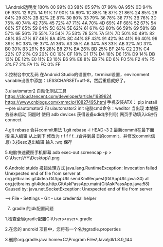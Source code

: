 1.Android透明度
    100%	00
    99%	03
    98%	05
    97%	07
    96%	0A
    95%	0D
    94%	0F
    93%	12
    92%	14
    91%	17
    90%	1A
    89%	1C
    88%	1E
    87%	21
    86%	24
    85%	26
    84%	29
    83%	2B
    82%	2E
    81%	30
    80%	33
    79%	36
    78%	38
    77%	3B
    76%	3D
    75%	40
    74%	42
    73%	45
    72%	47
    71%	4A
    70%	4D
    69%	4F
    68%	52
    67%	54
    66%	57
    65%	59
    64%	5C
    63%	5E
    62%	61
    61%	63
    60%	66
    59%	69
    58%	6B
    57%	6E
    56%	70
    55%	73
    54%	75
    53%	78
    52%	7A
    51%	7D
    50%	80
    49%	82
    48%	85
    47%	87
    46%	8A
    45%	8C
    44%	8F
    43%	91
    42%	94
    41%	96
    40%	99
    39%	9C
    38%	9E
    37%	A1
    36%	A3
    35%	A6
    34%	A8
    33%	AB
    32%	AD
    31%	B0
    30%	B3
    29%	B5
    28%	B8
    27%	BA
    26%	BD
    25%	BF
    24%	C2
    23%	C4
    22%	C7
    21%	C9
    20%	CC
    19%	CF
    18%	D1
    17%	D4
    16%	D6
    15%	D9
    14%	DB
    13%	DE
    12%	E0
    11%	E3
    10%	E6
    9%	E8
    8%	EB
    7%	ED
    6%	F0
    5%	F2
    4%	F5
    3%	F7
    2%	FA
    1%	FC
    0%	FF
    
2.控制台中文乱码
在Android Studio的设置中，terminal设置，environment variable设置中添加：LESSCHARSET=utf-8，然后重启就好了。

3.uiautomator2 自动化测试工具 
https://cloud.tencent.com/developer/article/1689624
https://www.cnblogs.com/xmmc/p/10827495.html
手机安装ATX： pip install --pre uiautomator2  和  uiautomator2 init
电脑cmd命令：weditor
当出现 本地服务器未启动 问题时
使用 adb devices 获得设备udid(序列号) 网页手动填入id进行connect

4.git rebase 合并commit用法
  1.git rebase -i HEAD~3
  2.最新commit在最下面 按i进入编辑  从上到下 修改为 r f f f f...(合并到最旧的commit，并修改commit信息)
  3.按esc退出编辑 输入 :wq 保存
  
  
5.电脑快速截图手机屏幕
 adb exec-out screencap -p > C:\Users\YY\Desktop\1.png

6.Android stuido 报错处理方式
java.lang.RuntimeException: Invocation failed Unexpected end of file from server
at org.jetbrains.git4idea.GitAppUtil.sendXmlRequest(GitAppUtil.java:30)
at org.jetbrains.git4idea.http.GitAskPassApp.main(GitAskPassApp.java:58)
Caused by: java.net.SocketException: Unexpected end of file from server

--> File - Settings - Git - use credential helper

7. gradle 的jdk配置问题

1.检查全局gradle配置C:\Users\<user>\.gradle

2.在您的 android 项目中，您将有一个名为gradle.properties

3.删除org.gradle.java.home=C:\\Program Files\\Java\\jdk1.8.0_144

  

                                                         

   
   